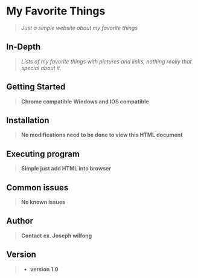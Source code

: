 # My Favorite Things
> *Just a simple website about my favorite things*
## In-Depth
> _Lists of my favorite things with pictures and links, nothing really that special about it._
## Getting Started
> **Chrome compatible**
> **Windows and IOS compatible**
## Installation
> **No modifications need to be done to view this HTML document**
## Executing program
> **Simple just add HTML into browser**
## Common issues
> **No known issues** 
## Author
> **Contact**
> **ex. Joseph wilfong**
## Version 
> - **version 1.0**


